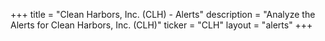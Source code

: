 +++
title = "Clean Harbors, Inc. (CLH) - Alerts"
description = "Analyze the Alerts for Clean Harbors, Inc. (CLH)"
ticker = "CLH"
layout = "alerts"
+++


